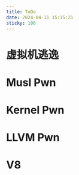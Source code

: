```yaml
---
title: ToDo
date: 2024-04-11 15:15:21
sticky: 100
---
```


# 虚拟机逃逸
# Musl Pwn
# Kernel Pwn
# LLVM Pwn
# V8


